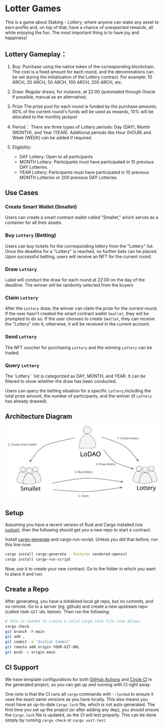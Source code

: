 # Lotter Games

This is a game about Staking - Lottery, where anyone can stake any asset to earn profits and, on top of that, have a chance of unexpected rewards, all while enjoying the fun. The most important thing is to have joy and happiness!

## Lottery  Gameplay：

1. Buy:
   Purchase using the native token of the corresponding blockchain. The cost is a fixed amount for each round, and the denominations can be set during the initialization of the Lottery contract. For example: 10 ARCH, 20 ARCH, 50 ARCH, 100 ARCH, 200 ARCH, etc.

2. Draw:
   Regular draws, for instance, at 22:00 (automated through Oracle if possible, manual as an alternative).

3. Prize
   The prize pool for each round is funded by the purchase amounts. 80% of the current round's funds will be used as rewards, 10% will be allocated to the monthly jackpot

4. Period：
   There are three types of Lottery periods: Day (DAY), Month (MONTH), and Year (YEAR). Additional periods like Hour (HOUR) and Week (WEEK) can be added if required.
   
5.  Eligibility: 
    - DAY Lottery: Open to all participants
    - MONTH Lottery: Participants must have participated in 15 previous DAY Lotteries.
    - YEAR Lottery: Participants must have participated in 10 previous MONTH Lotteries or 200 previous DAY Lotteries.

## Use Cases

### Create Smart Wallet (Smallet)

Users can create a smart contract wallet called "Smallet," which serves as a container for all their assets.

### Buy `Lottery` (Betting)

Users can buy tickets for the corresponding lottery from the "Lottery" list. Once the deadline for a "Lottery" is reached, no further bets can be placed. Upon successful betting, users will receive an NFT for the current round.

### Draw `Lottery` 

`LoDAO` will conduct the draw for each round at 22:00 on the day of the deadline. The winner will be randomly selected from the buyers

### Claim `Lottery` 

After the `Lottery` draw, the winner can claim the prize for the current round. If the user hasn't created the smart contract wallet `Smallet`, they will be prompted to do so. If the user chooses to create `Smallet`, they can receive the "Lottery" into it; otherwise, it will be received in the current account.

### Send `Lottery` 

The NFT voucher for purchasing `Lottery` and the winning `Lottery` can be traded.

### Query `Lottery` 

The `Lottery`` list is categorized as DAY, MONTH, and YEAR. It can be filtered to show whether the draw has been conducted.

Users can query the betting situation for a specific `Lottery`,including the total prize amount, the number of participants, and the winner (if `Lottery` has already drawed).

## Architecture Diagram

![avatar](lottery-arch.svg)

## Setup

Assuming you have a recent version of Rust and Cargo installed
(via [rustup](https://rustup.rs/)),
then the following should get you a new repo to start a contract:

Install [cargo-generate](https://github.com/ashleygwilliams/cargo-generate) and cargo-run-script.
Unless you did that before, run this line now:

```sh
cargo install cargo-generate --features vendored-openssl
cargo install cargo-run-script
```

Now, use it to create your new contract.
Go to the folder in which you want to place it and run:

## Create a Repo

After generating, you have a initialized local git repo, but no commits, and no remote.
Go to a server (eg. github) and create a new upstream repo (called `YOUR-GIT-URL` below).
Then run the following:

```sh
# this is needed to create a valid Cargo.lock file (see below)
cargo check
git branch -M main
git add .
git commit -m 'Initial Commit'
git remote add origin YOUR-GIT-URL
git push -u origin main
```

## CI Support

We have template configurations for both [GitHub Actions](.github/workflows/Basic.yml)
and [Circle CI](.circleci/config.yml) in the generated project, so you can
get up and running with CI right away.

One note is that the CI runs all `cargo` commands
with `--locked` to ensure it uses the exact same versions as you have locally. This also means
you must have an up-to-date `Cargo.lock` file, which is not auto-generated.
The first time you set up the project (or after adding any dep), you should ensure the
`Cargo.lock` file is updated, so the CI will test properly. This can be done simply by
running `cargo check` or `cargo unit-test`.

